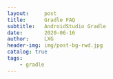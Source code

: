 ```yaml
---
layout:     post
title:      Gradle FAQ
subtitle:   AndroidStudio Gradle
date:       2020-06-16
author:     LXG
header-img: img/post-bg-rwd.jpg
catalog: true
tags:
    - gradle
---
```



